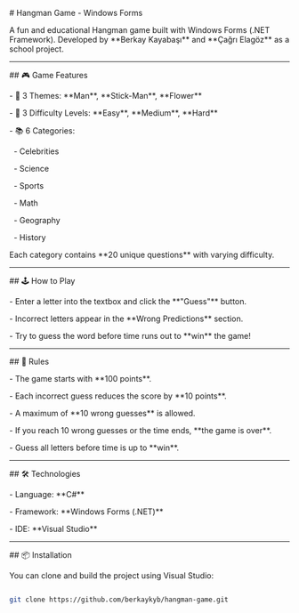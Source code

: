 \# Hangman Game - Windows Forms



A fun and educational Hangman game built with Windows Forms (.NET Framework). Developed by \*\*Berkay Kayabaşı\*\* and \*\*Çağrı Elagöz\*\* as a school project.



---



\## 🎮 Game Features



\- 🎨 3 Themes: \*\*Man\*\*, \*\*Stick-Man\*\*, \*\*Flower\*\*

\- 🔢 3 Difficulty Levels: \*\*Easy\*\*, \*\*Medium\*\*, \*\*Hard\*\*

\- 📚 6 Categories:

&nbsp; - Celebrities

&nbsp; - Science

&nbsp; - Sports

&nbsp; - Math

&nbsp; - Geography

&nbsp; - History



Each category contains \*\*20 unique questions\*\* with varying difficulty.



---



\## 🕹️ How to Play



\- Enter a letter into the textbox and click the \*\*"Guess"\*\* button.

\- Incorrect letters appear in the \*\*Wrong Predictions\*\* section.

\- Try to guess the word before time runs out to \*\*win\*\* the game!



---



\## 📜 Rules



\- The game starts with \*\*100 points\*\*.

\- Each incorrect guess reduces the score by \*\*10 points\*\*.

\- A maximum of \*\*10 wrong guesses\*\* is allowed.

\- If you reach 10 wrong guesses or the time ends, \*\*the game is over\*\*.

\- Guess all letters before time is up to \*\*win\*\*.



---



\## 🛠️ Technologies



\- Language: \*\*C#\*\*

\- Framework: \*\*Windows Forms (.NET)\*\*

\- IDE: \*\*Visual Studio\*\*



---



\## 📦 Installation



You can clone and build the project using Visual Studio:



```bash

git clone https://github.com/berkaykyb/hangman-game.git



